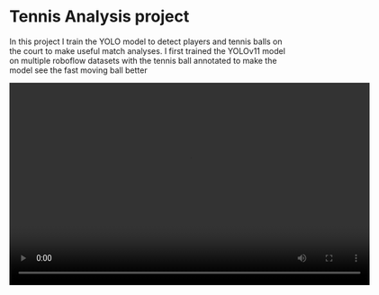 # Tennis Analysis project

In this project I train the YOLO model to detect players and tennis balls on the court to make useful match analyses.
I first trained the YOLOv11 model on multiple roboflow datasets with the tennis ball annotated to make the model see the fast moving ball better

<video src="output_videos/output_video3.avi" width="640" height="360" controls>
    Your browser does not support the video tag.
</video>
